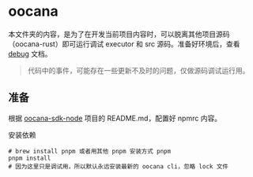 # oocana

本文件夹的内容，是为了在开发当前项目内容时，可以脱离其他项目源码（oocana-rust）即可运行调试 executor 和 src 源码。准备好环境后，查看 [debug](../docs/debug.md) 文档。

> 代码中的事件，可能存在一些更新不及时的问题，仅做源码调试运行用。

## 准备

根据 [oocana-sdk-node](https://github.com/oomol/oocana-sdk-node) 项目的 README.md，配置好 npmrc 内容。

安装依赖

```shell
# brew install pnpm 或者用其他 pnpm 安装方式 pnpm
pnpm install
# 因为这里只是调试用，所以默认永远安装最新的 oocana cli，忽略 lock 文件
```
